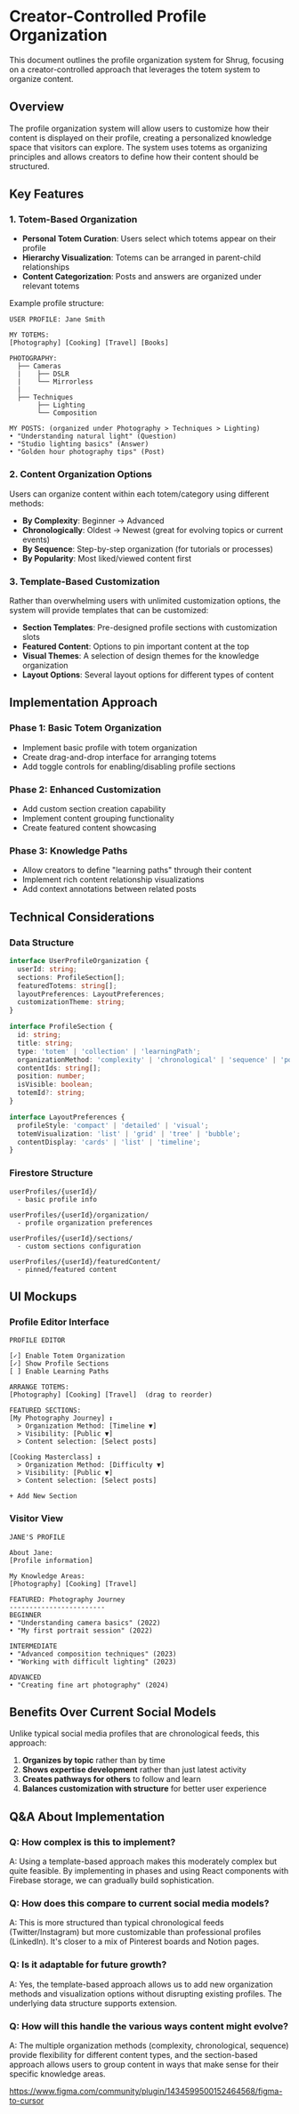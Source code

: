 # Creator-Controlled Profile Organization

This document outlines the profile organization system for Shrug, focusing on a creator-controlled approach that leverages the totem system to organize content.

## Overview

The profile organization system will allow users to customize how their content is displayed on their profile, creating a personalized knowledge space that visitors can explore. The system uses totems as organizing principles and allows creators to define how their content should be structured.

## Key Features

### 1. Totem-Based Organization

- **Personal Totem Curation**: Users select which totems appear on their profile
- **Hierarchy Visualization**: Totems can be arranged in parent-child relationships
- **Content Categorization**: Posts and answers are organized under relevant totems

Example profile structure:
```
USER PROFILE: Jane Smith

MY TOTEMS:
[Photography] [Cooking] [Travel] [Books]

PHOTOGRAPHY:
  ├── Cameras
  |    ├── DSLR
  |    └── Mirrorless
  |
  ├── Techniques
       ├── Lighting
       └── Composition

MY POSTS: (organized under Photography > Techniques > Lighting)
• "Understanding natural light" (Question)
• "Studio lighting basics" (Answer)
• "Golden hour photography tips" (Post)
```

### 2. Content Organization Options

Users can organize content within each totem/category using different methods:

- **By Complexity**: Beginner → Advanced
- **Chronologically**: Oldest → Newest (great for evolving topics or current events)
- **By Sequence**: Step-by-step organization (for tutorials or processes)
- **By Popularity**: Most liked/viewed content first

### 3. Template-Based Customization

Rather than overwhelming users with unlimited customization options, the system will provide templates that can be customized:

- **Section Templates**: Pre-designed profile sections with customization slots
- **Featured Content**: Options to pin important content at the top
- **Visual Themes**: A selection of design themes for the knowledge organization
- **Layout Options**: Several layout options for different types of content

## Implementation Approach

### Phase 1: Basic Totem Organization

- Implement basic profile with totem organization
- Create drag-and-drop interface for arranging totems
- Add toggle controls for enabling/disabling profile sections

### Phase 2: Enhanced Customization

- Add custom section creation capability
- Implement content grouping functionality
- Create featured content showcasing

### Phase 3: Knowledge Paths

- Allow creators to define "learning paths" through their content
- Implement rich content relationship visualizations
- Add context annotations between related posts

## Technical Considerations

### Data Structure

```typescript
interface UserProfileOrganization {
  userId: string;
  sections: ProfileSection[];
  featuredTotems: string[];
  layoutPreferences: LayoutPreferences;
  customizationTheme: string;
}

interface ProfileSection {
  id: string;
  title: string;
  type: 'totem' | 'collection' | 'learningPath';
  organizationMethod: 'complexity' | 'chronological' | 'sequence' | 'popularity';
  contentIds: string[];
  position: number;
  isVisible: boolean;
  totemId?: string;
}

interface LayoutPreferences {
  profileStyle: 'compact' | 'detailed' | 'visual';
  totemVisualization: 'list' | 'grid' | 'tree' | 'bubble';
  contentDisplay: 'cards' | 'list' | 'timeline';
}
```

### Firestore Structure

```
userProfiles/{userId}/
  - basic profile info

userProfiles/{userId}/organization/
  - profile organization preferences
  
userProfiles/{userId}/sections/
  - custom sections configuration
  
userProfiles/{userId}/featuredContent/
  - pinned/featured content
```

## UI Mockups

### Profile Editor Interface

```
PROFILE EDITOR

[✓] Enable Totem Organization
[✓] Show Profile Sections
[ ] Enable Learning Paths

ARRANGE TOTEMS:
[Photography] [Cooking] [Travel]  (drag to reorder)

FEATURED SECTIONS:
[My Photography Journey] ↕️
  > Organization Method: [Timeline ▼]
  > Visibility: [Public ▼]
  > Content selection: [Select posts]

[Cooking Masterclass] ↕️
  > Organization Method: [Difficulty ▼]
  > Visibility: [Public ▼]
  > Content selection: [Select posts]

+ Add New Section
```

### Visitor View

```
JANE'S PROFILE

About Jane:
[Profile information]

My Knowledge Areas:
[Photography] [Cooking] [Travel]

FEATURED: Photography Journey
------------------------
BEGINNER
• "Understanding camera basics" (2022)
• "My first portrait session" (2022)

INTERMEDIATE
• "Advanced composition techniques" (2023)
• "Working with difficult lighting" (2023)

ADVANCED
• "Creating fine art photography" (2024)
```

## Benefits Over Current Social Models

Unlike typical social media profiles that are chronological feeds, this approach:

1. **Organizes by topic** rather than by time
2. **Shows expertise development** rather than just latest activity
3. **Creates pathways for others** to follow and learn
4. **Balances customization with structure** for better user experience

## Q&A About Implementation

### Q: How complex is this to implement?
A: Using a template-based approach makes this moderately complex but quite feasible. By implementing in phases and using React components with Firebase storage, we can gradually build sophistication.

### Q: How does this compare to current social media models?
A: This is more structured than typical chronological feeds (Twitter/Instagram) but more customizable than professional profiles (LinkedIn). It's closer to a mix of Pinterest boards and Notion pages.

### Q: Is it adaptable for future growth?
A: Yes, the template-based approach allows us to add new organization methods and visualization options without disrupting existing profiles. The underlying data structure supports extension.

### Q: How will this handle the various ways content might evolve?
A: The multiple organization methods (complexity, chronological, sequence) provide flexibility for different content types, and the section-based approach allows users to group content in ways that make sense for their specific knowledge areas. 

https://www.figma.com/community/plugin/1434599500152464568/figma-to-cursor